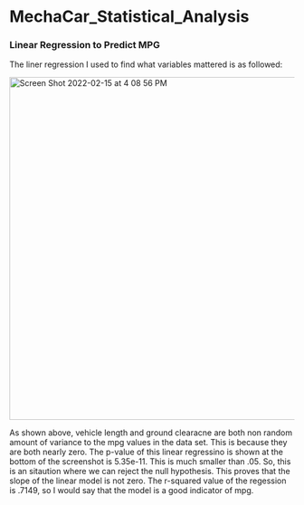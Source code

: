 # MechaCar_Statistical_Analysis

### Linear Regression to Predict MPG

The liner regression I used to find what variables mattered is as followed:

<img width="606" alt="Screen Shot 2022-02-15 at 4 08 56 PM" src="https://user-images.githubusercontent.com/92888170/154387845-97e79052-5238-4c83-ba5c-2b5f6824c150.png">

As shown above, vehicle length and ground clearacne are both non random amount of variance to the mpg values in the data set. This is because they are both nearly zero. The p-value of this linear regressino is shown at the bottom of the screenshot is 5.35e-11. This is much smaller than .05. So, this is an sitaution where we can reject the null hypothesis. This proves that the slope of the linear model is not zero. The r-squared value of the regession is .7149, so I would say that the model is a good indicator of mpg. 

